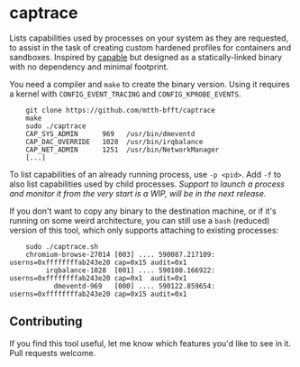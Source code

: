 # captrace

Lists capabilities used by processes on your system as they are requested, to assist in the task of creating custom hardened profiles for containers and sandboxes.
Inspired by [capable](https://github.com/iovisor/bcc/blob/master/tools/capable.py) but designed as a statically-linked binary with no dependency and minimal footprint.

You need a compiler and `make` to create the binary version. Using it requires a kernel with `CONFIG_EVENT_TRACING` and `CONFIG_KPROBE_EVENTS`. 

```
    git clone https://github.com/mtth-bfft/captrace
    make
    sudo ./captrace
    CAP_SYS_ADMIN      969   /usr/bin/dmeventd
    CAP_DAC_OVERRIDE   1028  /usr/bin/irqbalance
    CAP_NET_ADMIN      1251  /usr/bin/NetworkManager
    [...]
```

To list capabilities of an already running process, use `-p <pid>`. Add `-f` to also list capabilities used by child processes. *Support to launch a process and monitor it from the very start is a WIP, will be in the next release.*

If you don't want to copy any binary to the destination machine, or if it's running on some weird architecture, you can still use a `bash` (reduced) version of this tool, which only supports attaching to existing processes:

```
    sudo ./captrace.sh
    chromium-browse-27014 [003] .... 590087.217109: userns=0xffffffffab243e20 cap=0x15 audit=0x1
         irqbalance-1028  [001] .... 590100.166922: userns=0xffffffffab243e20 cap=0x1  audit=0x1
           dmeventd-969   [000] .... 590122.859654: userns=0xffffffffab243e20 cap=0x15 audit=0x1
```

## Contributing

If you find this tool useful, let me know which features you'd like to see in it. Pull requests welcome.
